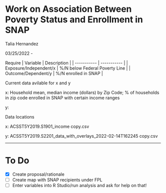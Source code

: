 # Work on Association Between Poverty Status and Enrollment in SNAP

Talia Hernandez

03/25/2022 - 

Require
| Variable      | Description |
| ----------- | ----------- |
| Exposure/Independent/x      | %/N below Federal Poverty Line       |
| Outcome/Dependent/y   | %/N enrolled in SNAP        |

Current data avilable for x and y

x: Household mean, median income (dollars) by Zip Code; % of households in zip code enrolled in SNAP with certain income ranges

y: 

Data locations

x: ACSST5Y2019.S1901_income copy.csv

y: ACSST5Y2019.S2201_data_with_overlays_2022-02-14T162245 copy.csv

-----------------
# To Do
- [x] Create proposal/rationale
- [ ] Create map with SNAP recipients under FPL
- [ ] Enter variables into R Studio/run analysis and ask for help on that!
